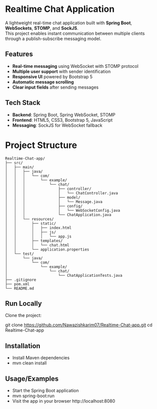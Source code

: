 
# Realtime Chat Application

A lightweight real-time chat application built with **Spring Boot**, **WebSockets**, **STOMP**, and **SockJS**.  
This project enables instant communication between multiple clients through a publish-subscribe messaging model.


## Features

- **Real-time messaging** using WebSocket with STOMP protocol
- **Multiple user support** with sender identification
- **Responsive UI** powered by Bootstrap 5
- **Automatic message scrolling**
- **Clear input fields** after sending messages



## Tech Stack

- **Backend**: Spring Boot, Spring WebSocket, STOMP
- **Frontend**: HTML5, CSS3, Bootstrap 5, JavaScript
- **Messaging**: SockJS for WebSocket fallback
# Project Structure

```plaintext
Realtime-Chat-app/
├── src/
│   ├── main/
│   │   ├── java/
│   │   │   └── com/
│   │   │       └── example/
│   │   │           └── chat/
│   │   │               ├── controller/
│   │   │               │   └── ChatController.java
│   │   │               ├── model/
│   │   │               │   └── Message.java
│   │   │               ├── config/
│   │   │               │   └── WebSocketConfig.java
│   │   │               └── ChatApplication.java
│   │   └── resources/
│   │       ├── static/
│   │       │   ├── index.html
│   │       │   ├── js/
│   │       │   │   └── app.js
│   │       ├── templates/
│   │       │   └── chat.html
│   │       └── application.properties
│   └── test/
│       └── java/
│           └── com/
│               └── example/
│                   └── chat/
│                       └── ChatApplicationTests.java
├── .gitignore
├── pom.xml
└── README.md
```



## Run Locally

Clone the project:

git clone https://github.com/Nawazishkarim07/Realtime-Chat-app.git
cd Realtime-Chat-app



## Installation

- Install Maven dependencies
- mvn clean install


## Usage/Examples

- Start the Spring Boot application
- mvn spring-boot:run
- Visit the app in your browser
  http://localhost:8080
